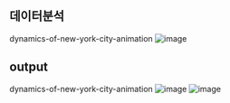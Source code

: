 ## 데이터분석


dynamics-of-new-york-city-animation
![image](https://user-images.githubusercontent.com/74644453/165457569-9b97d8e0-f811-463d-a343-d90616e494b2.png)
<br/>

## output

dynamics-of-new-york-city-animation
![image](https://user-images.githubusercontent.com/74644453/165455839-06594461-0771-4669-ac89-dbea371b11a5.png)
![image](https://user-images.githubusercontent.com/74644453/165455953-543161cb-0f0a-4704-882c-b518c755c409.png)

